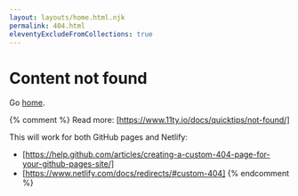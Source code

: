 ```yaml
---
layout: layouts/home.html.njk
permalink: 404.html
eleventyExcludeFromCollections: true
---
```


# Content not found

Go <a href="{{ '/' | url }}">home</a>.

{% comment %}
Read more: [https://www.11ty.io/docs/quicktips/not-found/]

This will work for both GitHub pages and Netlify:

- [https://help.github.com/articles/creating-a-custom-404-page-for-your-github-pages-site/]
- [https://www.netlify.com/docs/redirects/#custom-404]
  {% endcomment %}
